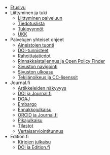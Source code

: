 <!-- docs/_sidebar.md -->

- [Etusivu](/ "TSV:n avoimen julkaisemisen palveluiden ohjeet")
- Liittyminen ja tuki
    - [Liittyminen palveluun](yleiset/liittyminen.md)
    - [Tiedotuslista](yleiset/tiedotuslista.md)
    - [Tukipyynnöt](yleiset/tukipyynnot.md)
    - [UKK](https://tuki.tsv.fi/kb/faq.php?cid=1)
- Palvelujen yhteiset ohjeet
    - [Aineistojen tuonti](yleiset/tuonnit.md)
    - [DOI-tunnisteet](yleiset/doi.md)
    - [Rahoittajatiedot](yleiset/rahoittajat.md)    
    - [Rinnakkaistallennus ja Open Policy Finder](yleiset/rinnakkaistallennus.md)
    - [Sivuston navigointi](yleiset/navigointi.md)
    - [Sivuston ulkoasu](yleiset/ulkoasu.md)
    - [Tekijänoikeus ja CC-lisenssit](yleiset/tekijanoikeus-ja-lisenssit.md)
- Journal.fi
    - [Artikkeleiden näkyvyys](journal-fi/artikkeleiden-nakyvyys.md)
    - [DOI ja Journal.fi](journal-fi/doi.md)
    - [DOAJ](journal-fi/doaj.md)
    - [Embargo](journal-fi/embargo.md)
    - [Ennakkojulkaisu](journal-fi/ennakkojulkaisu.md)
    - [ORCID ja Journal.fi](journal-fi/orcid.md)
    - [Pikajulkaisu](journal-fi/pikajulkaisu.md)
    - [Tilastot](journal-fi/tilastot.md)
    - [Vertaisarviointitunnus](journal-fi/vertaisarviointitunnus.md)
- Edition.fi
    - [Kirjojen julkaisu](edition-fi/julkaisu.md)
    - [DOI ja Edition.fi](edition-fi/doi.md)

